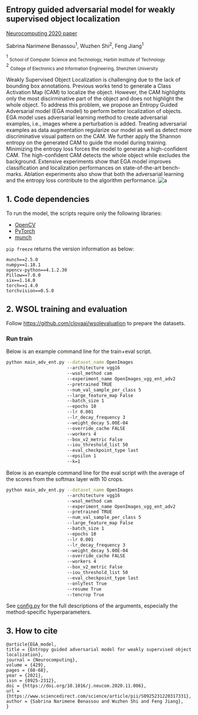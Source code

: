 ## Entropy guided adversarial model for weakly supervised object localization

[Neurocomputing 2020 paper](https://www.sciencedirect.com/science/article/abs/pii/S0925231220317331) 

Sabrina Narimene Benassou<sup>1</sup>, Wuzhen Shi<sup>2</sup>, Feng Jiang<sup>1</sup>


<sup>1</sup> <sub>School of Computer Science and Technology, Harbin Institute of Technology</sub>  
<sup>2</sup> <sub>College of Electronics and Information Engineering, Shenzhen University</sub>


Weakly Supervised Object Localization is challenging due to the lack of bounding box annotations. Previous works tend to generate a Class Activation Map
(CAM) to localize the object. However, the CAM highlights only the most discirminative part of the object and does not highlight the whole object. To
address this problem, we propose an Entropy Guided Adversarial model (EGA model) to perform better localization of objects. EGA model uses adversarial
learning method to create adversarial examples, i.e., images where a perturbation is added. Treating adversarial examples as data augmentation regularize
our model as well as detect more discriminative visual pattern on the CAM. We further apply the Shannon entropy on the generated CAM to guide the
model during training. Minimizing the entropy loss forces the model to generate a high-confident CAM. The high-confident CAM detects the whole object
while excludes the background. Extensive experiments show that EGA model improves classification and localization performances on state-of-the-art bench-
marks. Ablation experiments also show that both the adversarial learning and the entropy loss contribute to the algorithm performance.
![a](https://user-images.githubusercontent.com/46344689/128652801-312661e1-e552-49f2-b2f7-4011b4c47d9f.png)

## 1. Code dependencies

To run the model, the scripts require only the following libraries: 
* [OpenCV](https://opencv.org/)
* [PyTorch](https://pytorch.org/)
* [munch](https://github.com/Infinidat/munch)

`pip freeze` returns the version information as below:
```
munch==2.5.0
numpy==1.18.1
opencv-python==4.1.2.30
Pillow==7.0.0
six==1.14.0
torch==1.4.0
torchvision==0.5.0
```

## 2. WSOL training and evaluation

Follow https://github.com/clovaai/wsolevaluation to prepare the datasets.

### Run train

Below is an example command line for the train+eval script.
```bash
python main_adv_ent.py --dataset_name OpenImages             
                       --architecture vgg16              
                       --wsol_method cam               
                       --experiment_name OpenImages_vgg_ent_adv2               
                       --pretrained TRUE                
                       --num_val_sample_per_class 5                
                       --large_feature_map False               
                       --batch_size 1                
                       --epochs 10                
                       --lr 0.001               
                       --lr_decay_frequency 3               
                       --weight_decay 5.00E-04                
                       --override_cache FALSE                
                       --workers 4                
                       --box_v2_metric False                
                       --iou_threshold_list 50                
                       --eval_checkpoint_type last  
                       --epsilon 1   
                       --k=1  
```

Below is an example command line for the eval script with the average of the scores from the softmax layer with 10 crops.
```bash
python main_adv_ent.py --dataset_name OpenImages             
                       --architecture vgg16               
                       --wsol_method cam               
                       --experiment_name OpenImages_vgg_ent_adv2               
                       --pretrained TRUE                
                       --num_val_sample_per_class 5                
                       --large_feature_map False                
                       --batch_size 1                
                       --epochs 10                
                       --lr 0.001               
                       --lr_decay_frequency 3               
                       --weight_decay 5.00E-04                
                       --override_cache FALSE                
                       --workers 4                
                       --box_v2_metric False                
                       --iou_threshold_list 50                
                       --eval_checkpoint_type last  
                       --onlyTest True 
                       --resume True 
                       --tencrop True
```

See [config.py](config.py) for the full descriptions of the arguments, especially 
the method-specific hyperparameters.

## 3. How to cite

```
@article{EGA_model,
title = {Entropy guided adversarial model for weakly supervised object localization},
journal = {Neurocomputing},
volume = {429},
pages = {60-68},
year = {2021},
issn = {0925-2312},
doi = {https://doi.org/10.1016/j.neucom.2020.11.006},
url = {https://www.sciencedirect.com/science/article/pii/S0925231220317331},
author = {Sabrina Narimene Benassou and Wuzhen Shi and Feng Jiang},
}
```


